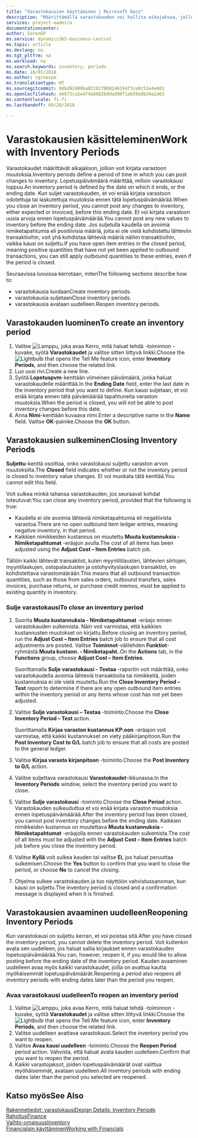 ```yaml
---
title: "Varastokausien käyttäminen | Microsoft Docs"
description: "Määrittämällä varastokauden voi hallita aikajaksoa, jolloin henkilöt voivat kirjata muutoksia varastoon."
services: project-madeira
documentationcenter: 
author: SorenGP
ms.service: dynamics365-business-central
ms.topic: article
ms.devlang: na
ms.tgt_pltfrm: na
ms.workload: na
ms.search.keywords: inventory, periods
ms.date: 10/01/2018
ms.author: sgroespe
ms.translationtype: HT
ms.sourcegitcommit: 9dbd92409ba02281f008246194f3ce0c53e4e001
ms.openlocfilehash: e6873ca2e4f4ab082bddad90f1ab59edb34a2a63
ms.contentlocale: fi-fi
ms.lasthandoff: 09/28/2018

---
```

# <a name="work-with-inventory-periods"></a><span data-ttu-id="654a3-103">Varastokausien käsitteleminen</span><span class="sxs-lookup"><span data-stu-id="654a3-103">Work with Inventory Periods</span></span>
<span data-ttu-id="654a3-104">Varastokaudet määrittävät aikajakson, jolloin voit kirjata varastoon muutoksia.</span><span class="sxs-lookup"><span data-stu-id="654a3-104">Inventory periods define a period of time in which you can post changes to inventory.</span></span> <span data-ttu-id="654a3-105">Lopetuspäivämäärä määrittää, milloin varastokausi loppuu.</span><span class="sxs-lookup"><span data-stu-id="654a3-105">An inventory period is defined by the date on which it ends, or the ending date.</span></span> <span data-ttu-id="654a3-106">Kun suljet varastokauden, et voi enää kirjata varastoon odotettuja tai laskutettuja muutoksia ennen tätä lopetuspäivämäärää.</span><span class="sxs-lookup"><span data-stu-id="654a3-106">When you close an inventory period, you cannot post any changes to inventory, either expected or invoiced, before this ending date.</span></span> <span data-ttu-id="654a3-107">Et voi kirjata varastoon uusia arvoja ennen lopetuspäivämäärää.</span><span class="sxs-lookup"><span data-stu-id="654a3-107">You cannot post any new values to inventory before the ending date.</span></span> <span data-ttu-id="654a3-108">Jos suljetulla kaudella on avoimia nimiketapahtumia eli positiivisia määriä, joita ei ole vielä kohdistettu lähteviin transaktioihin, voit yhä kohdistaa lähteviä määriä näihin transaktioihin, vaikka kausi on suljettu.</span><span class="sxs-lookup"><span data-stu-id="654a3-108">If you have open item entries in the closed period, meaning positive quantities that have not yet been applied to outbound transactions, you can still apply outbound quantities to these entries, even if the period is closed.</span></span>  

<span data-ttu-id="654a3-109">Seuraavissa luvuissa kerrotaan, miten</span><span class="sxs-lookup"><span data-stu-id="654a3-109">The following sections describe how to:</span></span>  

* <span data-ttu-id="654a3-110">varastokausia luodaan</span><span class="sxs-lookup"><span data-stu-id="654a3-110">Create inventory periods.</span></span>  
* <span data-ttu-id="654a3-111">varastokausia suljetaan</span><span class="sxs-lookup"><span data-stu-id="654a3-111">Close inventory periods.</span></span>  
* <span data-ttu-id="654a3-112">varastokausia avataan uudelleen.</span><span class="sxs-lookup"><span data-stu-id="654a3-112">Reopen inventory periods.</span></span>  

## <a name="to-create-an-inventory-period"></a><span data-ttu-id="654a3-113">Varastokauden luominen</span><span class="sxs-lookup"><span data-stu-id="654a3-113">To create an inventory period</span></span>  
1. <span data-ttu-id="654a3-114">Valitse ![Lamppu, joka avaa Kerro, mitä haluat tehdä -toiminnon](media/ui-search/search_small.png "Kerro, mitä haluat tehdä") -kuvake, syötä **Varastokaudet** ja valitse sitten liittyvä linkki.</span><span class="sxs-lookup"><span data-stu-id="654a3-114">Choose the ![Lightbulb that opens the Tell Me feature](media/ui-search/search_small.png "Tell me what you want to do") icon, enter **Inventory Periods**, and then choose the related link.</span></span>  
2. <span data-ttu-id="654a3-115">Luo uusi rivi.</span><span class="sxs-lookup"><span data-stu-id="654a3-115">Create a new line.</span></span>  
3. <span data-ttu-id="654a3-116">Syötä **Lopetuspvm**-kenttään viimeinen päivämäärä, jonka haluat varastokaudelle määrittää.</span><span class="sxs-lookup"><span data-stu-id="654a3-116">In the **Ending Date** field, enter the last date in the inventory period that you want to define.</span></span> <span data-ttu-id="654a3-117">Kun kausi suljetaan, et voi enää kirjata ennen tätä päivämäärää tapahtuneita varaston muutoksia.</span><span class="sxs-lookup"><span data-stu-id="654a3-117">When the period is closed, you will not be able to post inventory changes before this date.</span></span>  
4. <span data-ttu-id="654a3-118">Anna **Nimi**-kenttään kuvaava nimi.</span><span class="sxs-lookup"><span data-stu-id="654a3-118">Enter a descriptive name in the **Name** field.</span></span> <span data-ttu-id="654a3-119">Valitse **OK**-painike.</span><span class="sxs-lookup"><span data-stu-id="654a3-119">Choose the **OK** button.</span></span>  

## <a name="closing-inventory-periods"></a><span data-ttu-id="654a3-120">Varastokausien sulkeminen</span><span class="sxs-lookup"><span data-stu-id="654a3-120">Closing Inventory Periods</span></span>  
<span data-ttu-id="654a3-121">**Suljettu**-kenttä osoittaa, onko varastokausi suljettu varaston arvon muutoksilta.</span><span class="sxs-lookup"><span data-stu-id="654a3-121">The **Closed** field indicates whether or not the inventory period is closed to inventory value changes.</span></span> <span data-ttu-id="654a3-122">Et voi muokata tätä kenttää.</span><span class="sxs-lookup"><span data-stu-id="654a3-122">You cannot edit this field.</span></span>  

<span data-ttu-id="654a3-123">Voit sulkea minkä tahansa varastokauden, jos seuraavat kohdat toteutuvat:</span><span class="sxs-lookup"><span data-stu-id="654a3-123">You can close any inventory period, provided that the following is true:</span></span>  

* <span data-ttu-id="654a3-124">Kaudella ei ole avoimia lähteviä nimiketapahtumia eli negatiivista varastoa.</span><span class="sxs-lookup"><span data-stu-id="654a3-124">There are no open outbound item ledger entries, meaning negative inventory, in that period.</span></span>  
* <span data-ttu-id="654a3-125">Kaikkien nimikkeiden kustannus on muutettu **Muuta kustannuksia - Nimiketapahtumat** -eräajon avulla.</span><span class="sxs-lookup"><span data-stu-id="654a3-125">The cost of all items has been adjusted using the **Adjust Cost – Item Entries** batch job.</span></span>  

<span data-ttu-id="654a3-126">Tällöin kaikki lähtevät transaktiot, kuten myyntitilausten, lähtevien siirtojen, myyntilaskujen, ostopalautusten ja ostohyvityslaskujen transaktiot, on kohdistettava varastomäärään.</span><span class="sxs-lookup"><span data-stu-id="654a3-126">This means that all outbound transaction quantities, such as those from sales orders, outbound transfers, sales invoices, purchase returns, or purchase credit memos, must be applied to existing quantity in inventory.</span></span>  

### <a name="to-close-an-inventory-period"></a><span data-ttu-id="654a3-127">Sulje varastokausi</span><span class="sxs-lookup"><span data-stu-id="654a3-127">To close an inventory period</span></span>  
1. <span data-ttu-id="654a3-128">Suorita  **Muuta kustannuksia - Nimiketapahtumat** -eräajo ennen varastokauden sulkemista. Näin voit varmistaa, että kaikkien kustannusten muutokset on kirjattu.</span><span class="sxs-lookup"><span data-stu-id="654a3-128">Before closing an inventory period, run the **Adjust Cost – Item Entries** batch job to ensure that all cost adjustments are posted.</span></span> <span data-ttu-id="654a3-129">Valitse **Toiminnot**-välilehden **Funktiot**-ryhmästä **Muuta kustann. - Nimiketapaht.**.</span><span class="sxs-lookup"><span data-stu-id="654a3-129">On the **Actions** tab, in the **Functions** group, choose **Adjust Cost – Item Entries**.</span></span>  

     <span data-ttu-id="654a3-130">Suorittamalla **Sulje varastokausi - Testaa** -raportin voit määrittää, onko varastokaudella avoimia lähteviä transaktioita tai nimikkeitä, joiden kustannuksia ei ole vielä muutettu.</span><span class="sxs-lookup"><span data-stu-id="654a3-130">Run the **Close Inventory Period – Test** report to determine if there are any open outbound item entries within the inventory period or any items whose cost has not yet been adjusted.</span></span>  
2. <span data-ttu-id="654a3-131">Valitse **Sulje varastokausi – Testaa** -toiminto.</span><span class="sxs-lookup"><span data-stu-id="654a3-131">Choose the **Close Inventory Period – Test** action.</span></span>  

     <span data-ttu-id="654a3-132">Suorittamalla **Kirjaa varaston kustannus KP:oon** -eräajon voit varmistaa, että kaikki kustannukset on viety pääkirjanpitoon.</span><span class="sxs-lookup"><span data-stu-id="654a3-132">Run the **Post Inventory Cost to G/L** batch job to ensure that all costs are posted to the general ledger.</span></span>  
3. <span data-ttu-id="654a3-133">Valitse **Kirjaa varasto kirjanpitoon** -toiminto.</span><span class="sxs-lookup"><span data-stu-id="654a3-133">Choose the **Post Inventory to G/L** action.</span></span>  
4. <span data-ttu-id="654a3-134">Valitse suljettava varastokausi **Varastokaudet**-ikkunassa.</span><span class="sxs-lookup"><span data-stu-id="654a3-134">In the **Inventory Periods** window, select the inventory period you want to close.</span></span>  
5. <span data-ttu-id="654a3-135">Valitse **Sulje varastokausi** -toiminto.</span><span class="sxs-lookup"><span data-stu-id="654a3-135">Choose the **Close Period** action.</span></span> <span data-ttu-id="654a3-136">Varastokauden sulkeuduttua et voi enää kirjata varaston muutoksia ennen lopetuspäivämäärää.</span><span class="sxs-lookup"><span data-stu-id="654a3-136">After the inventory period has been closed, you cannot post inventory changes before the ending date.</span></span> <span data-ttu-id="654a3-137">Kaikkien nimikkeiden kustannus on muutettava **Muuta kustannuksia - Nimiketapahtumat** -eräajolla ennen varastokauden sulkemista.</span><span class="sxs-lookup"><span data-stu-id="654a3-137">The cost of all items must be adjusted with the **Adjust Cost – Item Entries** batch job before you close the inventory period.</span></span>  
6. <span data-ttu-id="654a3-138">Valitse **Kyllä** voit sulkea kauden tai valitse **Ei**, jos haluat peruuttaa sulkemisen.</span><span class="sxs-lookup"><span data-stu-id="654a3-138">Choose the **Yes** button to confirm that you want to close the period, or choose **No** to cancel the closing.</span></span>  
7. <span data-ttu-id="654a3-139">Ohjelma sulkee varastokauden ja tuo näyttöön vahvistussanoman, kun kausi on suljettu.</span><span class="sxs-lookup"><span data-stu-id="654a3-139">The inventory period is closed and a confirmation message is displayed when it is finished.</span></span>  

## <a name="reopening-inventory-periods"></a><span data-ttu-id="654a3-140">Varastokausien avaaminen uudelleen</span><span class="sxs-lookup"><span data-stu-id="654a3-140">Reopening Inventory Periods</span></span>  
<span data-ttu-id="654a3-141">Kun varastokausi on suljettu kerran, et voi poistaa sitä.</span><span class="sxs-lookup"><span data-stu-id="654a3-141">After you have closed the inventory period, you cannot delete the inventory period.</span></span> <span data-ttu-id="654a3-142">Voit kuitenkin avata sen uudelleen, jos haluat sallia kirjaukset ennen varastokauden lopetuspäivämäärää.</span><span class="sxs-lookup"><span data-stu-id="654a3-142">You can, however, reopen it, if you would like to allow posting before the ending date of the inventory period.</span></span> <span data-ttu-id="654a3-143">Kauden avaaminen uudelleen avaa myös kaikki varastokaudet, joilla on avattua kautta myöhäisemmät lopetuspäivämäärät.</span><span class="sxs-lookup"><span data-stu-id="654a3-143">Reopening a period also reopens all inventory periods with ending dates later than the period you reopen.</span></span>  

### <a name="to-reopen-an-inventory-period"></a><span data-ttu-id="654a3-144">Avaa varastokausi uudelleen</span><span class="sxs-lookup"><span data-stu-id="654a3-144">To reopen an inventory period</span></span>  
1. <span data-ttu-id="654a3-145">Valitse ![Lamppu, joka avaa Kerro, mitä haluat tehdä -toiminnon](media/ui-search/search_small.png "Kerro, mitä haluat tehdä") -kuvake, syötä **Varastokaudet** ja valitse sitten liittyvä linkki.</span><span class="sxs-lookup"><span data-stu-id="654a3-145">Choose the ![Lightbulb that opens the Tell Me feature](media/ui-search/search_small.png "Tell me what you want to do") icon, enter **Inventory Periods**, and then choose the related link.</span></span>  
2. <span data-ttu-id="654a3-146">Valitse uudelleen avattava varastokausi.</span><span class="sxs-lookup"><span data-stu-id="654a3-146">Select the inventory period you want to reopen.</span></span>  
3. <span data-ttu-id="654a3-147">Valitse **Avaa kausi uudelleen** -toiminto.</span><span class="sxs-lookup"><span data-stu-id="654a3-147">Choose the **Reopen Period** period action.</span></span> <span data-ttu-id="654a3-148">Vahvista, että haluat avata kauden uudelleen.</span><span class="sxs-lookup"><span data-stu-id="654a3-148">Confirm that you want to reopen the period.</span></span>  
4. <span data-ttu-id="654a3-149">Kaikki varastojaksot, joiden lopetuspäivämäärät ovat valittua myöhäisemmät, avataan uudelleen.</span><span class="sxs-lookup"><span data-stu-id="654a3-149">All inventory periods with ending dates later than the period you selected are reopened.</span></span>  

## <a name="see-also"></a><span data-ttu-id="654a3-150">Katso myös</span><span class="sxs-lookup"><span data-stu-id="654a3-150">See Also</span></span>  
[<span data-ttu-id="654a3-151">Rakennetiedot: varastokausi</span><span class="sxs-lookup"><span data-stu-id="654a3-151">Design Details: Inventory Periods</span></span>](design-details-inventory-periods.md)  
[<span data-ttu-id="654a3-152">Rahoitus</span><span class="sxs-lookup"><span data-stu-id="654a3-152">Finance</span></span>](finance.md)  
[<span data-ttu-id="654a3-153">Vaihto-omaisuus</span><span class="sxs-lookup"><span data-stu-id="654a3-153">Inventory</span></span>](inventory-manage-inventory.md)  
[<span data-ttu-id="654a3-154">Financialsin käyttäminen</span><span class="sxs-lookup"><span data-stu-id="654a3-154">Working with Financials</span></span>](ui-work-product.md)

